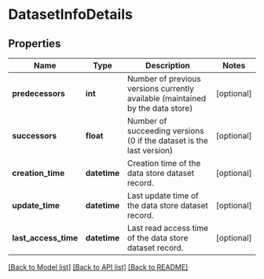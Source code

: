 # DatasetInfoDetails

## Properties
Name | Type | Description | Notes
------------ | ------------- | ------------- | -------------
**predecessors** | **int** | Number of previous versions currently available (maintained by the data store) | [optional] 
**successors** | **float** | Number of succeeding versions  (0 if the dataset is the last version) | [optional] 
**creation_time** | **datetime** | Creation time of the data store dataset record. | [optional] 
**update_time** | **datetime** | Last update time of the data store dataset record. | [optional] 
**last_access_time** | **datetime** | Last read access time of the data store dataset record. | [optional] 

[[Back to Model list]](../README.md#documentation-for-models) [[Back to API list]](../README.md#documentation-for-api-endpoints) [[Back to README]](../README.md)

